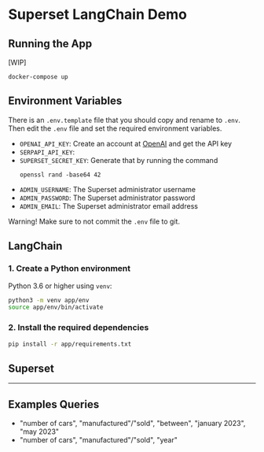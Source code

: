 # Superset LangChain Demo

## Running the App
[WIP]
```
docker-compose up
```

## Environment Variables
There is an `.env.template` file that you should copy and rename to `.env`.
Then edit the `.env` file and set the required environment variables.

- `OPENAI_API_KEY`: Create an account at [OpenAI](https://platform.openai.com/) and get the API key
- `SERPAPI_API_KEY`:
- `SUPERSET_SECRET_KEY`: Generate that by running the command
    ```shell
    openssl rand -base64 42
    ```
- `ADMIN_USERNAME`: The Superset administrator username
- `ADMIN_PASSWORD`: The Superset administrator password
- `ADMIN_EMAIL`: The Superset administrator email address

Warning! Make sure to not commit the `.env` file to git.


## LangChain

### 1. Create a Python environment
Python 3.6 or higher using `venv`:

``` bash
python3 -m venv app/env
source app/env/bin/activate
```

### 2. Install the required dependencies
``` bash
pip install -r app/requirements.txt
```


## Superset


---


## Examples Queries
- "number of cars", "manufactured"/"sold", "between", "january 2023", "may 2023"
- "number of cars", "manufactured"/"sold", "year"
